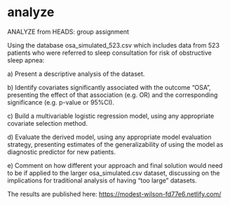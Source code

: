 # analyze
ANALYZE from HEADS: group assignment

Using the database osa_simulated_523.csv which includes data from 523 patients who were referred to sleep consultation for risk of obstructive sleep apnea:

a) Present a descriptive analysis of the dataset.

b) Identify covariates significantly associated with the outcome “OSA”, presenting the effect of that association (e.g. OR) and the corresponding significance (e.g. p-value or 95%CI).

c) Build a multivariable logistic regression model, using any appropriate covariate selection method.

d) Evaluate the derived model, using any appropriate model evaluation strategy, presenting estimates of the generalizability of using the model as diagnostic predictor for new patients.

e) Comment on how different your approach and final solution would need to be if applied to the larger osa_simulated.csv dataset, discussing on the implications for traditional analysis of having “too large” datasets.

The results are published here:
https://modest-wilson-fd77e6.netlify.com/
